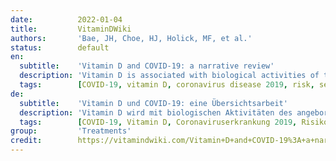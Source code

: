 ```yaml
---
date:          2022-01-04
title:         VitaminDWiki
authors:       'Bae, JH, Choe, HJ, Holick, MF, et al.'
status:        default
en:
  subtitle:    'Vitamin D and COVID-19: a narrative review'
  description: 'Vitamin D is associated with biological activities of the innate and adaptive immune systems, as well as inflammation. In observational studies, an inverse relationship has been found between serum 25-hydroxyvitamin D (25(OH)D) concentrations and the risk or severity of coronavirus disease 2019 (COVID-19). Several mechanisms have been proposed for the role of vitamin D in COVID-19, including modulation of immune and inflammatory responses, regulation of the renin-angiotensin-aldosterone system, and involvement in glucose metabolism and cardiovascular system. Low 25(OH) D concentrations might predispose patients with COVID-19 to severe outcomes not only via the associated hyperinflammatory syndrome but also by worsening preexisting impaired glucose metabolism and cardiovascular diseases. Some randomized controlled trials have shown that vitamin D supplementation is beneficial for reducing severe acute respiratory syndrome coronavirus 2 RNA positivity but not for reducing intensive care unit admission or all-cause mortality in patients with moderate-to-severe COVID-19. Current evidence suggests that taking a vitamin D supplement to maintain a serum concentration of 25(OH)D of at least 30 ng/mL (preferred range 40-60 ng/mL), can help reduce the risk of COVID-19 and its severe outcomes, including mortality. Although further well designed studies are warranted, it is prudent to recommend vitamin D supplements to people with vitamin D deficiency/insufficiency during the COVID-19 pandemic according to international guidelines.'
  tags:        [COVID-19, vitamin D, coronavirus disease 2019, risk, severity]
de:
  subtitle:    'Vitamin D und COVID-19: eine Übersichtsarbeit'
  description: 'Vitamin D wird mit biologischen Aktivitäten des angeborenen und adaptiven Immunsystems sowie mit Entzündungen in Verbindung gebracht. In Beobachtungsstudien wurde ein umgekehrter Zusammenhang zwischen der Serumkonzentration von 25-Hydroxyvitamin D (25(OH)D) und dem Risiko bzw. der Schwere einer Coronaviruserkrankung 2019 (COVID-19) festgestellt. Für die Rolle von Vitamin D bei COVID-19 wurden mehrere Mechanismen vorgeschlagen, darunter die Modulation von Immun- und Entzündungsreaktionen, die Regulierung des Renin-Angiotensin-Aldosteron-Systems und die Beteiligung am Glukosestoffwechsel und am Herz-Kreislauf-System. Niedrige 25(OH)D-Konzentrationen könnten Patienten mit COVID-19 nicht nur durch das damit verbundene Hyperinflammationssyndrom, sondern auch durch die Verschlimmerung eines bereits bestehenden gestörten Glukosestoffwechsels und kardiovaskulärer Erkrankungen für schwerwiegende Folgen prädisponieren. Einige randomisierte, kontrollierte Studien haben gezeigt, dass eine Vitamin-D-Supplementierung bei Patienten mit mittelschwerer bis schwerer COVID-19-Infektion zwar die RNA-Positivität des schweren akuten respiratorischen Syndroms verringert, nicht aber die Einweisung in die Intensivstation oder die Gesamtmortalität. Die derzeitigen Erkenntnisse deuten darauf hin, dass die Einnahme eines Vitamin-D-Supplements zur Aufrechterhaltung einer Serumkonzentration von 25(OH)D von mindestens 30 ng/ml (bevorzugter Bereich 40-60 ng/ml) dazu beitragen kann, das Risiko von COVID-19 und seiner schweren Folgen, einschließlich der Sterblichkeit, zu verringern. Obwohl weitere gut konzipierte Studien erforderlich sind, ist es ratsam, Menschen mit Vitamin-D-Mangel während der COVID-19-Pandemie gemäß den internationalen Leitlinien Vitamin-D-Ergänzungen zu empfehlen.' 
  tags:        [COVID-19, Vitamin D, Coronaviruserkrankung 2019, Risiko, Schweregrad]
group:         'Treatments'
credit:        https://vitamindwiki.com/Vitamin+D+and+COVID-19%3A+a+narrative+review+-+Holick+-+Jan+4%2C+2022
---
```


